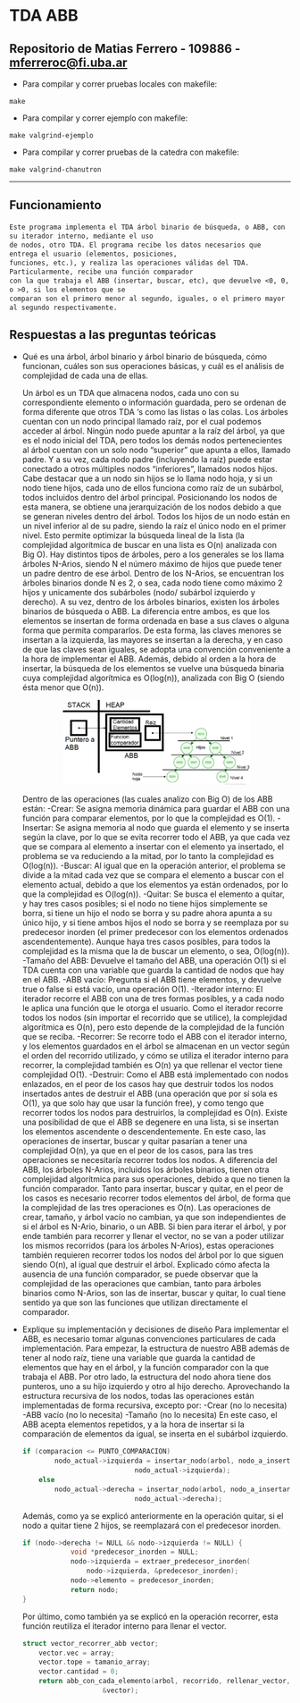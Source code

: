 # TDA ABB

## Repositorio de Matias Ferrero - 109886 - mferreroc@fi.uba.ar

- Para compilar y correr pruebas locales con makefile:

```
make
```

- Para compilar y correr ejemplo con makefile:

```
make valgrind-ejemplo
```

- Para compilar y correr pruebas de la catedra con makefile:

```
make valgrind-chanutron
```
---
##  Funcionamiento

    Este programa implementa el TDA árbol binario de búsqueda, o ABB, con su iterador interno, mediante el uso 
    de nodos, otro TDA. El programa recibe los datos necesarios que entrega el usuario (elementos, posiciones, 
    funciones, etc.), y realiza las operaciones válidas del TDA. Particularmente, recibe una función comparador 
    con la que trabaja el ABB (insertar, buscar, etc), que devuelve <0, 0, o >0, si los elementos que se 
    comparan son el primero menor al segundo, iguales, o el primero mayor al segundo respectivamente.


## Respuestas a las preguntas teóricas
-   Qué es una árbol, árbol binario y árbol binario de búsqueda, cómo funcionan,
    cuáles son sus operaciones básicas, y cuál es el análisis de complejidad
    de cada una de ellas.
    
    Un árbol es un TDA que almacena nodos, cada uno con su correspondiente elemento o información guardada, 
    pero se ordenan de forma diferente que otros TDA ‘s como las listas o las colas.
    Los árboles cuentan con un nodo principal llamado raíz, por el cual podemos acceder al árbol. Ningún nodo 
    puede apuntar a la raíz del árbol, ya que es el nodo inicial del TDA, pero todos los demás nodos 
    pertenecientes al árbol cuentan con un solo nodo “superior” que apunta a ellos, llamado padre. Y a su vez, 
    cada nodo padre (incluyendo la raíz) puede estar conectado a otros múltiples nodos “inferiores”, llamados 
    nodos hijos. Cabe destacar que a un nodo sin hijos se lo llama nodo hoja, y si un nodo tiene hijos, cada 
    uno de ellos funciona como raíz de un subárbol, todos incluidos dentro del árbol principal. Posicionando 
    los nodos de esta manera, se obtiene una jerarquización de los nodos debido a que se generan niveles dentro 
    del árbol. Todos los hijos de un nodo están en un nivel inferior al de su padre, siendo la raíz el único 
    nodo en el primer nivel. Esto permite optimizar la búsqueda lineal de la lista (la complejidad algorítmica 
    de buscar en una lista es O(n) analizada con Big O).
    Hay distintos tipos de árboles, pero a los generales se los llama árboles N-Arios, siendo N el número 
    máximo de hijos que puede tener un padre dentro de ese árbol. Dentro de los N-Arios, se encuentran los 
    árboles binarios donde N es 2, o sea, cada nodo tiene como máximo 2 hijos y unicamente dos subárboles 
    (nodo/ subárbol izquierdo y derecho).
    A su vez, dentro de los árboles binarios, existen los árboles binarios de búsqueda o ABB. La diferencia 
    entre ambos, es que los elementos se insertan de forma ordenada en base a sus claves o alguna forma que 
    permita compararlos. De esta forma, las claves menores se insertan a la izquierda, las mayores se insertan 
    a la derecha, y en caso de que las claves sean iguales, se adopta una convención conveniente a la hora de 
    implementar el ABB. Además, debido al orden a la hora de insertar, la búsqueda de los elementos se vuelve 
    una búsqueda binaria cuya complejidad algorítmica es O(log(n)), analizada con Big O (siendo ésta menor que 
    O(n)).

    <div align="center">
    <img width="70%" src="img/diagrama_estructura_abb.jpg">
    </div>

    Dentro de las operaciones (las cuales analizo con Big O) de los ABB están:
        -Crear: Se asigna memoria dinámica para guardar el ABB con una función para comparar elementos, por lo 
        que la complejidad es O(1).
        -Insertar: Se asigna memoria al nodo que guarda el elemento y se inserta según la clave, por lo que se 
        evita recorrer todo el ABB, ya que cada vez que se compara al elemento a insertar con el elemento ya 
        insertado, el problema se va reduciendo a la mitad, por lo tanto la complejidad es O(log(n)).
        -Buscar: Al igual que en la operación anterior, el problema se divide a la mitad cada vez que se 
        compara el elemento a buscar con el elemento actual, debido a que los elementos ya están ordenados, por 
        lo que la complejidad es O(log(n)).
        -Quitar: Se busca el elemento a quitar, y hay tres casos posibles; si el nodo no tiene hijos 
        simplemente se borra, si tiene un hijo el nodo se borra y su padre ahora apunta a su único hijo, y si 
        tiene ambos hijos el nodo se borra y se reemplaza por su predecesor inorden (el primer predecesor con 
        los elementos ordenados ascendentemente). Aunque haya tres casos posibles, para todos la complejidad es 
        la misma que la de buscar un elemento, o sea, O(log(n)).
        -Tamaño del ABB: Devuelve el tamaño del ABB, una operación O(1) si el TDA cuenta con una variable que 
        guarda la cantidad de nodos que hay en el ABB.
        -ABB vacío: Pregunta si el ABB tiene elementos, y devuelve true o false si está vacío, una operación 
        O(1).
        -Iterador interno: El iterador recorre el ABB con una de tres formas posibles, y a cada nodo le aplica 
        una función que le otorga el usuario. Como el iterador recorre todos los nodos (sin importar el 
        recorrido que se utilice), la complejidad algorítmica es O(n), pero esto depende de la complejidad de 
        la función que se reciba.
        -Recorrer: Se recorre todo el ABB con el iterador interno, y los elementos guardados en el árbol se 
        almacenan en un vector según el orden del recorrido utilizado, y cómo se utiliza el iterador interno 
        para recorrer, la complejidad también es O(n) ya que rellenar el vector tiene complejidad O(1).
        -Destruir: Como el ABB está implementado con nodos enlazados, en el peor de los casos hay que destruir 
        todos los nodos insertados antes de destruir el ABB (una operación que por sí sola es O(1), ya que solo 
        hay que usar la función free), y como tengo que recorrer todos los nodos para destruirlos, la 
        complejidad es O(n).
    Existe una posibilidad de que el ABB se degenere en una lista, si se insertan los elementos ascendente o 
    descendentemente. En este caso, las operaciones de insertar, buscar y quitar pasarían a tener una 
    complejidad O(n), ya que en el peor de los casos, para las tres operaciones se necesitaría recorrer todos 
    los nodos.
    A diferencia del ABB, los árboles N-Arios, incluidos los árboles binarios, tienen otra complejidad 
    algorítmica para sus operaciones, debido a que no tienen la función comparador.
    Tanto para insertar, buscar y quitar, en el peor de los casos es necesario recorrer todos elementos del 
    árbol, de forma que la complejidad de las tres operaciones es O(n).
    Las operaciones de crear, tamaño, y árbol vacío no cambian, ya que son independientes de si el árbol es 
    N-Ario, binario, o un ABB.
    Si bien para iterar el árbol, y por ende también para recorrer y llenar el vector, no se van a poder 
    utilizar los mismos recorridos (para los árboles N-Arios), estas operaciones también requieren recorrer 
    todos los nodos del árbol por lo que siguen siendo O(n), al igual que destruir el árbol.
    Explicado cómo afecta la ausencia de una función comparador, se puede observar que la complejidad de las 
    operaciones que cambian, tanto para árboles binarios como N-Arios, son las de insertar, buscar y quitar, lo 
    cual tiene sentido ya que son las funciones que utilizan directamente el comparador.

-   Explique su implementación y decisiones de diseño
    Para implementar el ABB, es necesario tomar algunas convenciones particulares de cada implementación. 
    Para empezar, la estructura de nuestro ABB además de tener al nodo raíz, tiene una variable que guarda la 
    cantidad de elementos que hay en el árbol, y la función comparador con la que trabaja el ABB. Por otro 
    lado, la estructura del nodo ahora tiene dos punteros, uno a su hijo izquierdo y otro al hijo derecho. 
    Aprovechando la estructura recursiva de los nodos, todas las operaciones están implementadas de forma 
    recursiva, excepto por:
        -Crear (no lo necesita)
        -ABB vacío (no lo necesita)
        -Tamaño (no lo necesita)
    En este caso, el ABB acepta elementos repetidos, y a la hora de insertar si la comparación de elementos da 
    igual, se inserta en el subárbol izquierdo.

    ```c
    if (comparacion <= PUNTO_COMPARACION)
            nodo_actual->izquierda = insertar_nodo(arbol, nodo_a_insertar,
                                nodo_actual->izquierda);
        else
            nodo_actual->derecha = insertar_nodo(arbol, nodo_a_insertar,
                                nodo_actual->derecha);
    ```

    Además, como ya se explicó anteriormente en la operación quitar, si el nodo a quitar tiene 2 hijos, se 
    reemplazará con el predecesor inorden.

    ```c
    if (nodo->derecha != NULL && nodo->izquierda != NULL) {
                void *predecesor_inorden = NULL;
                nodo->izquierda = extraer_predecesor_inorden(
                    nodo->izquierda, &predecesor_inorden);
                nodo->elemento = predecesor_inorden;
                return nodo;
    }
    ```

    Por último, como también ya se explicó en la operación recorrer, esta función reutiliza el iterador interno 
    para llenar el vector.

    ```c
    struct vector_recorrer_abb vector;
        vector.vec = array;
        vector.tope = tamanio_array;
        vector.cantidad = 0;
        return abb_con_cada_elemento(arbol, recorrido, rellenar_vector,
                        &vector);
    ```